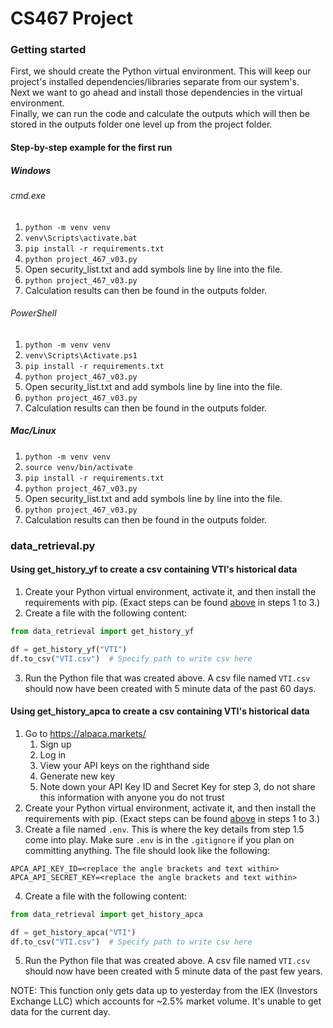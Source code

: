 # CS467 Project

### Getting started
First, we should create the Python virtual environment. This will keep our project's installed dependencies/libraries separate from our system's.  
Next we want to go ahead and install those dependencies in the virtual environment.  
Finally, we can run the code and calculate the outputs which will then be stored in the outputs folder one level up from the project folder.

#### Step-by-step example for the first run
##### Windows
###### cmd.exe
1. <code>python -m venv venv</code>
2. <code>venv\Scripts\activate.bat</code>
3. <code>pip install -r requirements.txt</code>
4. <code>python project_467_v03.py</code>
5. Open security_list.txt and add symbols line by line into the file.
6. <code>python project_467_v03.py</code>
7. Calculation results can then be found in the outputs folder.

###### PowerShell
1. <code>python -m venv venv</code>
2. <code>venv\Scripts\Activate.ps1</code>
3. <code>pip install -r requirements.txt</code>
4. <code>python project_467_v03.py</code>
5. Open security_list.txt and add symbols line by line into the file.
6. <code>python project_467_v03.py</code>
7. Calculation results can then be found in the outputs folder.

##### Mac/Linux
1. <code>python -m venv venv</code>
2. <code>source venv/bin/activate</code>
3. <code>pip install -r requirements.txt</code>
4. <code>python project_467_v03.py</code>
5. Open security_list.txt and add symbols line by line into the file.
6. <code>python project_467_v03.py</code>
7. Calculation results can then be found in the outputs folder.

### data_retrieval.py
#### Using get_history_yf to create a csv containing VTI's historical data
1. Create your Python virtual environment, activate it, and then install the requirements with pip. (Exact steps can be found [above](#step-by-step-example-for-the-first-run) in steps 1 to 3.)
2. Create a file with the following content:
```python
from data_retrieval import get_history_yf

df = get_history_yf("VTI")
df.to_csv("VTI.csv")  # Specify path to write csv here
```
3. Run the Python file that was created above. A csv file named <code>VTI.csv</code> should now have been created with 5 minute data of the past 60 days.

#### Using get_history_apca to create a csv containing VTI's historical data
1. Go to https://alpaca.markets/
   1. Sign up
   2. Log in
   3. View your API keys on the righthand side
   4. Generate new key
   5. Note down your API Key ID and Secret Key for step 3, do not share this information with anyone you do not trust
2. Create your Python virtual environment, activate it, and then install the requirements with pip. (Exact steps can be found [above](#step-by-step-example-for-the-first-run) in steps 1 to 3.)
3. Create a file named <code>.env</code>. This is where the key details from step 1.5 come into play. Make sure <code>.env</code> is in the <code>.gitignore</code> if you plan on committing anything. The file should look like the following:
```
APCA_API_KEY_ID=<replace the angle brackets and text within>
APCA_API_SECRET_KEY=<replace the angle brackets and text within>
```
4. Create a file with the following content:
```python
from data_retrieval import get_history_apca

df = get_history_apca("VTI")
df.to_csv("VTI.csv")  # Specify path to write csv here
```
5. Run the Python file that was created above. A csv file named <code>VTI.csv</code> should now have been created with 5 minute data of the past few years.

NOTE: This function only gets data up to yesterday from the IEX (Investors Exchange LLC) which accounts for ~2.5% market volume. It's unable to get data for the current day.
